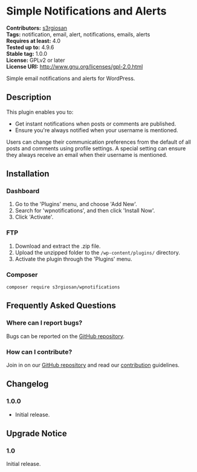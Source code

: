# Simple Notifications and Alerts #
**Contributors:** [s3rgiosan](https://profiles.wordpress.org/s3rgiosan)  
**Tags:** notification, email, alert, notifications, emails, alerts  
**Requires at least:** 4.0  
**Tested up to:** 4.9.6  
**Stable tag:** 1.0.0  
**License:** GPLv2 or later  
**License URI:** http://www.gnu.org/licenses/gpl-2.0.html  

Simple email notifications and alerts for WordPress.

## Description ##

This plugin enables you to:

* Get instant notifications when posts or comments are published.
* Ensure you're always notified when your username is mentioned.

Users can change their communication preferences from the default of all posts and comments using profile settings. A special setting can ensure they always receive an email when their username is mentioned.

## Installation ##

### Dashboard ###

1. Go to the 'Plugins' menu, and choose 'Add New'.
2. Search for 'wpnotifications', and then click 'Install Now'.
2. Click 'Activate'.

### FTP ###

1. Download and extract the .zip file.
2. Upload the unzipped folder to the `/wp-content/plugins/` directory.
3. Activate the plugin through the 'Plugins' menu.

### Composer ###

`composer require s3rgiosan/wpnotifications`

## Frequently Asked Questions ##

### Where can I report bugs? ###

Bugs can be reported on the [GitHub repository](https://github.com/s3rgiosan/wpnotifications/issues).

### How can I contribute? ###

Join in on our [GitHub repository](https://github.com/s3rgiosan/wpnotifications) and read our [contribution](https://github.com/s3rgiosan/wpnotifications/blob/master/CONTRIBUTING.md) guidelines.

## Changelog ##

### 1.0.0 ###
* Initial release.

## Upgrade Notice ##

### 1.0 ###
Initial release.
